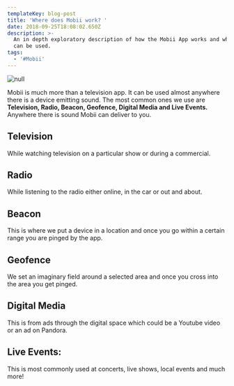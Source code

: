 ```yaml
---
templateKey: blog-post
title: 'Where does Mobii work? '
date: 2018-09-25T18:08:02.650Z
description: >-
  An in depth exploratory description of how the Mobii App works and where it
  can be used. 
tags:
  - '#Mobii'
---
```

![null](/img/screen-shot-2018-09-25-at-11.28.02-am.png)

Mobii is much more than a television app. It can be used almost anywhere there is a device emitting sound. The most common ones we use are **Television, Radio, Beacon, Geofence, Digital Media and Live Events.** Anywhere there is sound Mobii can deliver to you.

## **Television**

 While watching television on a particular show or during a commercial. 

## **Radio**

While listening to the radio either online, in the car or out and about. 

## **Beacon**

This is where we put a device in a location and once you go within a certain range you are pinged by the app.

## **Geofence**

 We set an imaginary field around a selected area and once you cross into the area you get pinged.

## Digital Media

This is from ads through the digital space which could be a Youtube video or an ad on Pandora.

## Live Events:

This is most commonly used at concerts, live shows, local events and much more!
